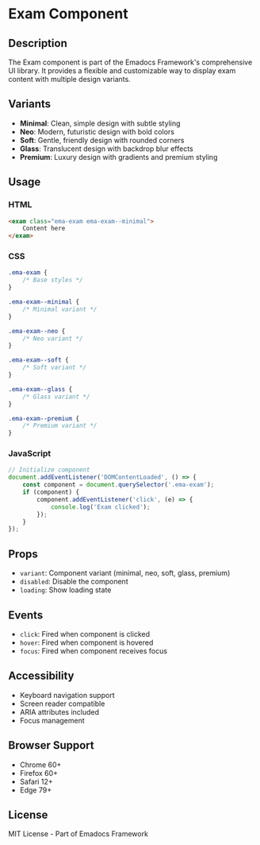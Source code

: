 # Exam Component

## Description
The Exam component is part of the Emadocs Framework's comprehensive UI library. It provides a flexible and customizable way to display exam content with multiple design variants.

## Variants
- **Minimal**: Clean, simple design with subtle styling
- **Neo**: Modern, futuristic design with bold colors
- **Soft**: Gentle, friendly design with rounded corners
- **Glass**: Translucent design with backdrop blur effects
- **Premium**: Luxury design with gradients and premium styling

## Usage

### HTML
```html
<exam class="ema-exam ema-exam--minimal">
    Content here
</exam>
```

### CSS
```css
.ema-exam {
    /* Base styles */
}

.ema-exam--minimal {
    /* Minimal variant */
}

.ema-exam--neo {
    /* Neo variant */
}

.ema-exam--soft {
    /* Soft variant */
}

.ema-exam--glass {
    /* Glass variant */
}

.ema-exam--premium {
    /* Premium variant */
}
```

### JavaScript
```javascript
// Initialize component
document.addEventListener('DOMContentLoaded', () => {
    const component = document.querySelector('.ema-exam');
    if (component) {
        component.addEventListener('click', (e) => {
            console.log('Exam clicked');
        });
    }
});
```

## Props
- `variant`: Component variant (minimal, neo, soft, glass, premium)
- `disabled`: Disable the component
- `loading`: Show loading state

## Events
- `click`: Fired when component is clicked
- `hover`: Fired when component is hovered
- `focus`: Fired when component receives focus

## Accessibility
- Keyboard navigation support
- Screen reader compatible
- ARIA attributes included
- Focus management

## Browser Support
- Chrome 60+
- Firefox 60+
- Safari 12+
- Edge 79+

## License
MIT License - Part of Emadocs Framework
